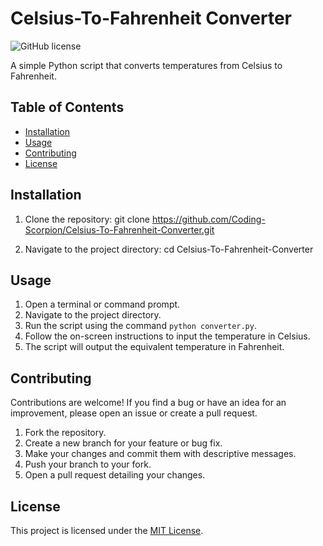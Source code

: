 # Celsius-To-Fahrenheit Converter

![GitHub license](https://img.shields.io/github/license/Coding-Scorpion/Celsius-To-Fahrenheit-Converter)

A simple Python script that converts temperatures from Celsius to Fahrenheit.

## Table of Contents

- [Installation](#installation)
- [Usage](#usage)
- [Contributing](#contributing)
- [License](#license)

## Installation

1. Clone the repository:
git clone https://github.com/Coding-Scorpion/Celsius-To-Fahrenheit-Converter.git


2. Navigate to the project directory:
cd Celsius-To-Fahrenheit-Converter


## Usage

1. Open a terminal or command prompt.
2. Navigate to the project directory.
3. Run the script using the command `python converter.py`.
4. Follow the on-screen instructions to input the temperature in Celsius.
5. The script will output the equivalent temperature in Fahrenheit.

## Contributing

Contributions are welcome! If you find a bug or have an idea for an improvement, please open an issue or create a pull request.

1. Fork the repository.
2. Create a new branch for your feature or bug fix.
3. Make your changes and commit them with descriptive messages.
4. Push your branch to your fork.
5. Open a pull request detailing your changes.

## License

This project is licensed under the [MIT License](LICENSE).


